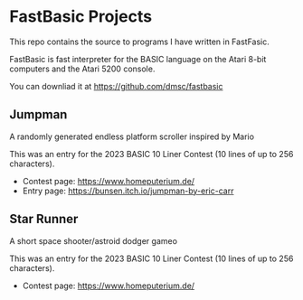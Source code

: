 # FastBasic Projects

This repo contains the source to programs I have written in FastFasic.

FastBasic is fast interpreter for the BASIC language on the Atari 8-bit computers and the Atari 5200 console. 

You can downliad it at https://github.com/dmsc/fastbasic


## Jumpman
A randomly generated endless platform scroller inspired by Mario

This was an entry for the 2023 BASIC 10 Liner Contest (10 lines of up to 256 characters).
 * Contest page: https://www.homeputerium.de/
 * Entry page: https://bunsen.itch.io/jumpman-by-eric-carr
 
 
## Star Runner
A short space shooter/astroid dodger gameo

This was an entry for the 2023 BASIC 10 Liner Contest (10 lines of up to 256 characters).
 * Contest page: https://www.homeputerium.de/
